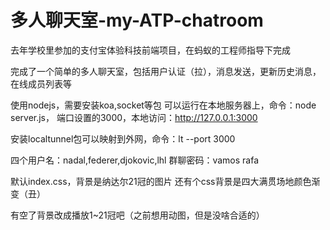 # 多人聊天室-my-ATP-chatroom

去年学校里参加的支付宝体验科技前端项目，在蚂蚁的工程师指导下完成


完成了一个简单的多人聊天室，包括用户认证（拉），消息发送，更新历史消息，在线成员列表等

使用nodejs，需要安装koa,socket等包
可以运行在本地服务器上，命令：node server.js，
端口设置的3000，本地访问：http://127.0.0.1:3000

安装localtunnel包可以映射到外网，命令：lt --port 3000

四个用户名：nadal,federer,djokovic,lhl
群聊密码：vamos rafa

默认index.css，背景是纳达尔21冠的图片
还有个css背景是四大满贯场地颜色渐变（丑）

有空了背景改成播放1~21冠吧（之前想用动图，但是没啥合适的）
